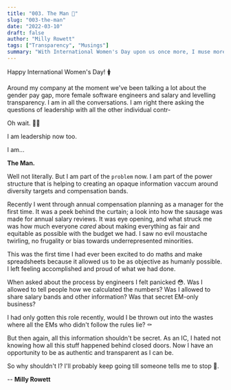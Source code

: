 ```yaml
---
title: "003. The Man 👴"
slug: "003-the-man"
date: "2022-03-10"
draft: false
author: "Milly Rowett"
tags: ["Transparency", "Musings"]
summary: "With International Women's Day upon us once more, I muse more about what transparency actually means..."
---
```


Happy International Women's Day! 🚺

Around my company at the moment we've been talking a lot about the gender pay
gap, more female software engineers and salary and levelling transparency. I am
in all the conversations. I am right there asking the questions of leadership with
all the other individual contr-

Oh wait. 🤦‍♀️

I am leadership now too. 

I am...

**The Man.**

Well not literally. But I am part of the `problem` now. I am part of the power
structure that is helping to creating an opaque information vaccum around
diversity targets and compensation bands.

Recently I went through annual compensation planning as a manager for the first
time. It was a peek behind the curtain; a look into how the sausage was made for
annual salary reviews. It was eye opening, and what struck me was how much
everyone _cared_ about making everything as fair and equitable as possible with
the budget we had. I saw no evil moustache twirling, no frugality or bias
towards underrepresented minorities.

This was the first time I had ever been excited to do maths and make spreadsheets because it
allowed us to be as objective as humanly possible. I left feeling accomplished
and proud of what we had done.

When asked about the process by engineers I felt panicked 😳. Was I allowed to tell
people how we calculated the numbers? Was I allowed to share salary bands and
other information? Was that secret EM-only business?

I had only gotten this role recently, would I be thrown out into the wastes
where all the EMs who didn't follow the rules lie? ⚰️

But then again, all this information shouldn't be secret. As an IC, I hated not
knowing how all this stuff happened behind closed doors. Now I have an
opportunity to be as authentic and transparent as I can be. 

So why shouldn't I? I'll probably keep going till someone tells me to stop 🙈.


-- **Milly Rowett**

